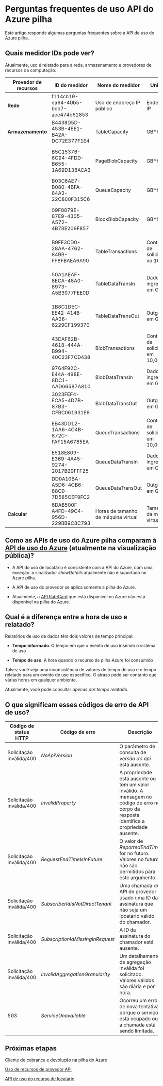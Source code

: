 <properties
    pageTitle="Perguntas frequentes relacionadas uso | Microsoft Azure"
    description="Lista de medidores de pilha do Azure, comparação com a API de uso Azure, o tempo de uso e o tempo relatado, códigos de erro."
    services="azure-stack"
    documentationCenter=""
    authors="AlfredoPizzirani"
    manager="byronr"
    editor=""/>

<tags
    ms.service="azure-stack"
    ms.workload="na"
    ms.tgt_pltfrm="na"
    ms.devlang="na"
    ms.topic="article"
    ms.date="10/18/2016"
    ms.author="alfredop"/>

# <a name="azure-stack-usage-api-faqs"></a>Perguntas frequentes de uso API do Azure pilha
Este artigo responde algumas perguntas frequentes sobre a API de uso do Azure pilha.

## <a name="what-meter-ids-can-i-see"></a>Quais medidor IDs pode ver?

Atualmente, uso é relatado para a rede, armazenamento e provedores de recursos de computação.

| **Provedor de recursos** | **ID do medidor** |**Nome do medidor** | **Unidade** | **Informações adicionais** |
| --------------------------- | --------------------------------------- | -------------------------- | ---------------------------- | ----------------------------------------- |
| **Rede** | f114cb19-ea64-40b5-bcd7-aee474b62853 | Uso de endereço IP público | Endereço IP |                    
| **Armazenamento**  | B4438D5D-453B-4EE1-B42A-DC72E377F1E4 | TableCapacity | GB\*horas | Capacidade total consumida por tabelas |
|              | B5C15376-6C94-4FDD-B655-1A69D138ACA3 | PageBlobCapacity | GB\*horas | Capacidade total consumida por blobs de página |
|              | B03C6AE7-B080-4BFA-84A3-22C800F315C6 | QueueCapacity  | GB\*horas  | Capacidade total consumida por fila |
| | 09F8879E-87E9-4305-A572-4B7BE209F857 | BlockBlobCapacity | GB\*horas  | Capacidade total consumida por blobs de bloco |
| | B9FF3CD0-28AA-4762-84BB-FF8FBAEA6A90 | TableTransactions  | Contagem de solicitação no 10,000s   | Solicitações de serviço de tabela (em 10,000s) |
| | 50A1AEAF-8ECA-48A0-8973-A5B3077FEE0D | TableDataTransIn | Dados de ingresso em GB | Entrada de dados de serviço de tabela em GB |
| | 1B8C1DEC-EE42-414B-AA36-6229CF199370 | TableDataTransOut | Outgress em GB | Saída de dados de serviço de tabela em GB |
| | 43DAF82B-4618-444A-B994-40C23F7CD438 | BlobTransactions | Contagem de solicitações em 10,000s | Solicitações de serviço BLOB (em 10,000s) |
| | 9764F92C-E44A-498E-8DC1-AAD66587A810   | BlobDataTransIn    | Dados de ingresso em GB          | Entrada de dados de serviço de blob em GB 
| | 3023FEF4-ECA5-4D7B-87B3-CFBC061931E8   | BlobDataTransOut   | Outgress em GB              | Saída de dados de serviço de blob em GB 
| | EB43DD12-1AA6-4C4B-872C-FAF15A6785EA   | QueueTransactions  | Contagem de solicitações em 10,000s   | Solicitações de serviço de fila (em 10,000s) 
| | E518E809-E369-4A45-9274-2017B29FFF25   | QueueDataTransIn          | Dados de ingresso em GB         | Entrada de dados de serviço de fila em GB 
| | DD0A10BA-A5D6-4CB6-88C0-7D585CEF9FC2   | QueueDataTransOut         | Outgress em GB  | Saída de dados de serviço de fila em GB 
| **Calcular** | 6DAB500F-A4FD-49C4-956D-229BB9C8C793 | Horas de tamanho de máquina virtual | Tamanho da máquina virtual |



## <a name="how-do-the-azure-stack-usage-apis-compare-to-the-azure-usage-apihttpsmsdnmicrosoftcomlibraryazure1ea5b323-54bb-423d-916f-190de96c6a3c-currently-in-public-preview"></a>Como as APIs de uso do Azure pilha comparam à [API de uso do Azure](https://msdn.microsoft.com/library/azure/1ea5b323-54bb-423d-916f-190de96c6a3c) (atualmente na visualização pública)?

-   A API do uso de locatário é consistente com a API do Azure, com uma exceção: o sinalizador *showDetails* atualmente não é suportado no Azure pilha.

-   A API de uso do provedor se aplica somente a pilha do Azure.

-   Atualmente, a [API RateCard](https://msdn.microsoft.com/en-us/library/azure/mt219004.aspx) que está disponível no Azure não está disponível na pilha do Azure.

## <a name="what-is-the-difference-between-usage-time-and-reported-time"></a>Qual é a diferença entre a hora de uso e relatado?

Relatórios de uso de dados têm dois valores de tempo principal:

-   **Tempo informado**. O tempo em que o evento de uso inserido o sistema de uso

-   **Tempo de uso**. A hora quando o recurso de pilha Azure foi consumido

Talvez você veja uma inconsistência de valores de tempo de uso e o tempo relatado para um evento de uso específico. O atraso pode ser contanto que várias horas em qualquer ambiente.

Atualmente, você pode consultar *apenas por tempo relatado*.

## <a name="what-do-these-usage-api-error-codes-mean"></a>O que significam esses códigos de erro de API de uso?

| **Código de status HTTP** | **Código de erro** | **Descrição** |
| ---------------------- | ------------------------------------------------------------------ | ------------------------------------------------------------------------------------------------------------------------------------ |
| Solicitação inválida/400        | *NoApiVersion*     | O parâmetro de consulta de *versão da api* está ausente.
| Solicitação inválida/400        | *InvalidProperty*  | A propriedade está ausente ou tem um valor inválido. A mensagem no código de erro no corpo da resposta identifica a propriedade ausente.
| Solicitação inválida/400        | *RequestEndTimeIsInFuture*  | O valor de *ReportedEndTime* for no futuro. Valores no futuro não são permitidos para este argumento.
| Solicitação inválida/400        | *SubscriberIdIsNotDirectTenant*    | Uma chamada de API de provedor usado uma ID da assinatura que não seja um locatário válido do chamador.
| Solicitação inválida/400        | *SubscriptionIdMissingInRequest*   | A ID da assinatura do chamador está ausente.
| Solicitação inválida/400        | *InvalidAggregationGranularity*   | Um detalhamento de agregação inválida foi solicitado. Valores válidos são diária e por hora.
| 503                    | *ServiceUnavailable*   | Ocorreu um erro de nova tentativa porque o serviço está ocupado ou a chamada está sendo limitada. |

## <a name="next-steps"></a>Próximas etapas
[Cliente de cobrança e devolução na pilha do Azure](azure-stack-billing-and-chargeback.md)

[Uso de recursos de provedor API](azure-stack-provider-resource-api.md)

[API de uso do recurso de locatário](azure-stack-tenant-resource-usage-api.md)
